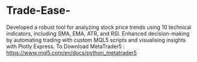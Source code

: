 # Trade-Ease-
Developed a robust tool for analyzing stock price trends using 10 technical indicators, including SMA, EMA, ATR, and RSI. Enhanced decision-making by automating trading with custom MQL5 scripts and visualising insights with Plotly Express.
To Download MetaTrader5 :
https://www.mql5.com/en/docs/python_metatrader5
